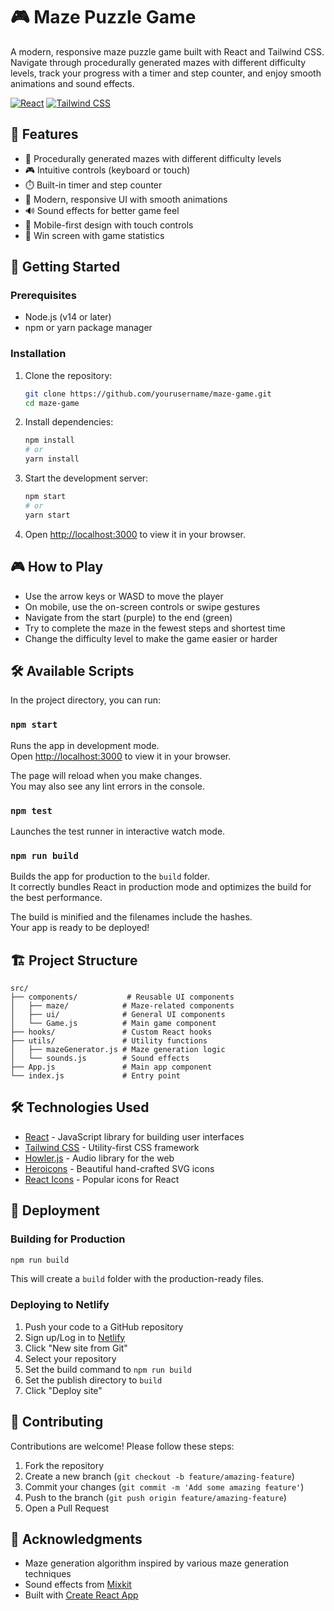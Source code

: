 # 🎮 Maze Puzzle Game

A modern, responsive maze puzzle game built with React and Tailwind CSS. Navigate through procedurally generated mazes with different difficulty levels, track your progress with a timer and step counter, and enjoy smooth animations and sound effects.

[![React](https://img.shields.io/badge/React-20232A?style=for-the-badge&logo=react&logoColor=61DAFB)](https://reactjs.org/)
[![Tailwind CSS](https://img.shields.io/badge/Tailwind_CSS-38B2AC?style=for-the-badge&logo=tailwind-css&logoColor=white)](https://tailwindcss.com/)


## 🌟 Features

- 🏁 Procedurally generated mazes with different difficulty levels
- 🎮 Intuitive controls (keyboard or touch)
- ⏱️ Built-in timer and step counter
- 🎨 Modern, responsive UI with smooth animations
- 🔊 Sound effects for better game feel
- 📱 Mobile-first design with touch controls
- 🎯 Win screen with game statistics

## 🚀 Getting Started

### Prerequisites

- Node.js (v14 or later)
- npm or yarn package manager

### Installation

1. Clone the repository:
   ```bash
   git clone https://github.com/yourusername/maze-game.git
   cd maze-game
   ```

2. Install dependencies:
   ```bash
   npm install
   # or
   yarn install
   ```

3. Start the development server:
   ```bash
   npm start
   # or
   yarn start
   ```

4. Open [http://localhost:3000](http://localhost:3000) to view it in your browser.

## 🎮 How to Play

- Use the arrow keys or WASD to move the player
- On mobile, use the on-screen controls or swipe gestures
- Navigate from the start (purple) to the end (green)
- Try to complete the maze in the fewest steps and shortest time
- Change the difficulty level to make the game easier or harder

## 🛠️ Available Scripts

In the project directory, you can run:

### `npm start`

Runs the app in development mode.\
Open [http://localhost:3000](http://localhost:3000) to view it in your browser.

The page will reload when you make changes.\
You may also see any lint errors in the console.

### `npm test`

Launches the test runner in interactive watch mode.

### `npm run build`

Builds the app for production to the `build` folder.\
It correctly bundles React in production mode and optimizes the build for the best performance.

The build is minified and the filenames include the hashes.\
Your app is ready to be deployed!

## 🏗️ Project Structure

```
src/
├── components/           # Reusable UI components
│   ├── maze/            # Maze-related components
│   ├── ui/              # General UI components
│   └── Game.js          # Main game component
├── hooks/               # Custom React hooks
├── utils/               # Utility functions
│   ├── mazeGenerator.js # Maze generation logic
│   └── sounds.js        # Sound effects
├── App.js               # Main app component
└── index.js             # Entry point
```

## 🛠️ Technologies Used

- [React](https://reactjs.org/) - JavaScript library for building user interfaces
- [Tailwind CSS](https://tailwindcss.com/) - Utility-first CSS framework
- [Howler.js](https://howlerjs.com/) - Audio library for the web
- [Heroicons](https://heroicons.com/) - Beautiful hand-crafted SVG icons
- [React Icons](https://react-icons.github.io/react-icons/) - Popular icons for React

## 🚀 Deployment

### Building for Production

```bash
npm run build
```

This will create a `build` folder with the production-ready files.

### Deploying to Netlify

1. Push your code to a GitHub repository
2. Sign up/Log in to [Netlify](https://www.netlify.com/)
3. Click "New site from Git"
4. Select your repository
5. Set the build command to `npm run build`
6. Set the publish directory to `build`
7. Click "Deploy site"

## 🤝 Contributing

Contributions are welcome! Please follow these steps:

1. Fork the repository
2. Create a new branch (`git checkout -b feature/amazing-feature`)
3. Commit your changes (`git commit -m 'Add some amazing feature'`)
4. Push to the branch (`git push origin feature/amazing-feature`)
5. Open a Pull Request


## 🙏 Acknowledgments

- Maze generation algorithm inspired by various maze generation techniques
- Sound effects from [Mixkit](https://mixkit.co/)
- Built with [Create React App](https://create-react-app.dev/)
